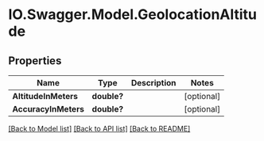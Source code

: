 # IO.Swagger.Model.GeolocationAltitude
## Properties

Name | Type | Description | Notes
------------ | ------------- | ------------- | -------------
**AltitudeInMeters** | **double?** |  | [optional] 
**AccuracyInMeters** | **double?** |  | [optional] 

[[Back to Model list]](../README.md#documentation-for-models) [[Back to API list]](../README.md#documentation-for-api-endpoints) [[Back to README]](../README.md)

